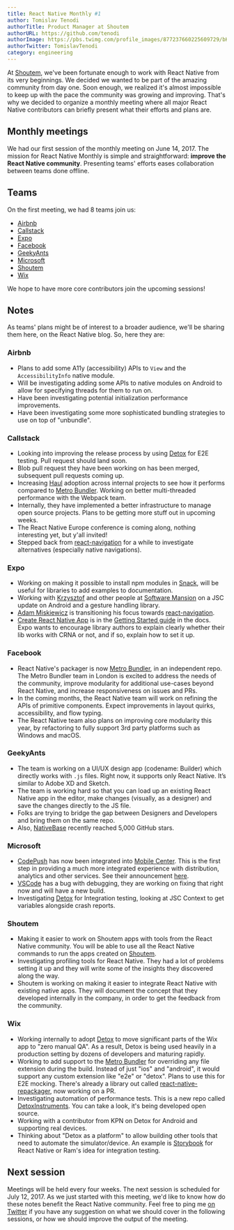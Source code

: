 ```yaml
---
title: React Native Monthly #1
author: Tomislav Tenodi
authorTitle: Product Manager at Shoutem
authorURL: https://github.com/tenodi
authorImage: https://pbs.twimg.com/profile_images/877237660225609729/bKFDwfAq.jpg
authorTwitter: TomislavTenodi
category: engineering
---
```


At [Shoutem](https://shoutem.github.io/), we've been fortunate enough to work with React Native from its very beginnings. We decided we wanted to be part of the amazing community from day one. Soon enough, we realized it's almost impossible to keep up with the pace the community was growing and improving. That's why we decided to organize a monthly meeting where all major React Native contributors can briefly present what their efforts and plans are.

## Monthly meetings

We had our first session of the monthly meeting on June 14, 2017. The mission for React Native Monthly is simple and straightforward: **improve the React Native community**. Presenting teams' efforts eases collaboration between teams done offline.

## Teams

On the first meeting, we had 8 teams join us:

* [Airbnb](https://github.com/airbnb)
* [Callstack](https://github.com/callstack-io)
* [Expo](https://github.com/expo)
* [Facebook](https://github.com/facebook)
* [GeekyAnts](https://github.com/GeekyAnts)
* [Microsoft](https://github.com/microsoft)
* [Shoutem](https://github.com/shoutem)
* [Wix](https://github.com/wix)

We hope to have more core contributors join the upcoming sessions!

## Notes

As teams' plans might be of interest to a broader audience, we'll be sharing them here, on the React Native blog. So, here they are:

### Airbnb

* Plans to add some A11y (accessibility) APIs to `View` and the `AccessibilityInfo` native module.
* Will be investigating adding some APIs to native modules on Android to allow for specifying threads for them to run on.
* Have been investigating potential initialization performance improvements.
* Have been investigating some more sophisticated bundling strategies to use on top of "unbundle".

### Callstack

* Looking into improving the release process by using [Detox](https://github.com/wix/detox) for E2E testing. Pull request should land soon.
* Blob pull request they have been working on has been merged, subsequent pull requests coming up.
* Increasing [Haul](https://github.com/callstack-io/haul) adoption across internal projects to see how it performs compared to [Metro Bundler](http://github.com/facebook/metro-bundler). Working on better multi-threaded performance with the Webpack team.
* Internally, they have implemented a better infrastructure to manage open source projects. Plans to be getting more stuff out in upcoming weeks.
* The React Native Europe conference is coming along, nothing interesting yet, but y'all invited!
* Stepped back from [react-navigation](https://github.com/react-community/react-navigation) for a while to investigate alternatives (especially native navigations).

### Expo

* Working on making it possible to install npm modules in [Snack](https://snack.expo.io/), will be useful for libraries to add examples to documentation.
* Working with [Krzysztof](https://github.com/kmagiera) and other people at [Software Mansion](https://github.com/softwaremansion) on a JSC update on Android and a gesture handling library.
* [Adam Miskiewicz](https://github.com/skevy) is transitioning his focus towards [react-navigation](https://github.com/react-community/react-navigation).
* [Create React Native App](https://github.com/react-community/create-react-native-app) is in the [Getting Started guide](https://facebook.github.io/react-native/getting-started.md) in the docs. Expo wants to encourage library authors to explain clearly whether their lib works with CRNA or not, and if so, explain how to set it up.

### Facebook

* React Native's packager is now [Metro Bundler](https://github.com/facebook/metro), in an independent repo. The Metro Bundler team in London is excited to address the needs of the community, improve modularity for additional use-cases beyond React Native, and increase responsiveness on issues and PRs.
* In the coming months, the React Native team will work on refining the APIs of primitive components. Expect improvements in layout quirks, accessibility, and flow typing.
* The React Native team also plans on improving core modularity this year, by refactoring to fully support 3rd party platforms such as Windows and macOS.

### GeekyAnts

* The team is working on a UI/UX design app (codename: Builder) which directly works with `.js` files. Right now, it supports only React Native. It’s similar to Adobe XD and Sketch.
* The team is working hard so that you can load up an existing React Native app in the editor, make changes (visually, as a designer) and save the changes directly to the JS file.
* Folks are trying to bridge the gap between Designers and Developers and bring them on the same repo.
* Also, [NativeBase](https://github.com/GeekyAnts/NativeBase) recently reached 5,000 GitHub stars.

### Microsoft

* [CodePush](https://github.com/Microsoft/code-push) has now been integrated into [Mobile Center](https://mobile.azure.com/). This is the first step in providing a much more integrated experience with distribution, analytics and other services. See their announcement [here](https://microsoft.github.io/code-push/articles/CodePushOnMobileCenter.html).
* [VSCode](https://github.com/Microsoft/vscode) has a bug with debugging, they are working on fixing that right now and will have a new build.
* Investigating [Detox](https://github.com/wix/detox) for Integration testing, looking at JSC Context to get variables alongside crash reports.

### Shoutem

* Making it easier to work on Shoutem apps with tools from the React Native community. You will be able to use all the React Native commands to run the apps created on [Shoutem](https://shoutem.github.io/).
* Investigating profiling tools for React Native. They had a lot of problems setting it up and they will write some of the insights they discovered along the way.
* Shoutem is working on making it easier to integrate React Native with existing native apps. They will document the concept that they developed internally in the company, in order to get the feedback from the community.

### Wix

* Working internally to adopt [Detox](https://github.com/wix/detox) to move significant parts of the Wix app to "zero manual QA". As a result, Detox is being used heavily in a production setting by dozens of developers and maturing rapidly.
* Working to add support to the [Metro Bundler](https://github.com/facebook/metro) for overriding any file extension during the build. Instead of just "ios" and "android", it would support any custom extension like "e2e" or "detox". Plans to use this for E2E mocking. There's already a library out called [react-native-repackager](https://github.com/wix/react-native-repackager), now working on a PR.
* Investigating automation of performance tests. This is a new repo called [DetoxInstruments](https://github.com/wix/DetoxInstruments). You can take a look, it's being developed open source.
* Working with a contributor from KPN on Detox for Android and supporting real devices.
* Thinking about "Detox as a platform" to allow building other tools that need to automate the simulator/device. An example is [Storybook](https://github.com/storybooks/react-native-storybook) for React Native or Ram's idea for integration testing.

## Next session

Meetings will be held every four weeks. The next session is scheduled for July 12, 2017. As we just started with this meeting, we'd like to know how do these notes benefit the React Native community. Feel free to ping me [on Twitter](https://twitter.com/TomislavTenodi) if you have any suggestion on what we should cover in the following sessions, or how we should improve the output of the meeting.
